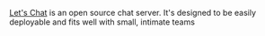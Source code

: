 [Let's Chat](https://github.com/sdelements/lets-chat) is an open source chat server. It's designed to be easily deployable and fits well with small, intimate teams